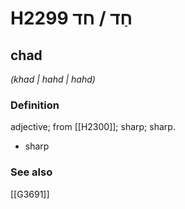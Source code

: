 # H2299 חַד / חד

## chad

_(khad | hahd | hahd)_

### Definition

adjective; from [[H2300]]; sharp; sharp.

- sharp
### See also

[[G3691]]

